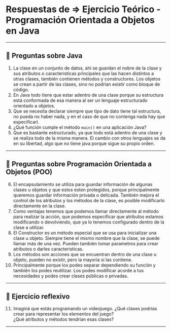 # Respuestas de => Ejercicio Teórico - Programación Orientada a Objetos en Java

---

## 🔹 Preguntas sobre Java

1. 
   La clase en un conjunto de datos, ahí se guardan el nobre de la clase y sus atributos o caracteristicas principales que las hacen distintos a otras clases, también contienen métodos y constructores. Los objetos se crean a partir de las clases, sino no podrían existir como bloque de código. 
2. En Java todo tiene que estar adentro de una clase porque su estructura está conformada de esa manera al ser un lenguaje estructurado orientado a objetos. 
3. Que se necesita declarar siempre que tipo de dato tiene tal estructura, no pueda no haber nada, y en el caso de que no contenga nada hay que especificarl. 
4. ¿Qué función cumple el método `main()` en una aplicación Java?
5. Que es bastante estructurado, ya que todo está adentro de una clase y se realiza todo de la misma manera. El cambio con otros lenguajes se da en su libertad, algo que no tiene java porque sigue su propio orden. 

---

## 🔹 Preguntas sobre Programación Orientada a Objetos (POO)

6. El encapsulamiento se utiliza para guardar información de algunas clases u objetos y que estos esten protegidos, porque principalmente queremos guardar información privada o delicada. También mejora el control de los atributos y los métodos de la clase, es posible modificarlo directamente en la clase. 
7. Como ventajas tenemos que podemos llamar directamente al método para realizar la acción, que podemos especificar que atributos estamos modificando o devolviendo, que ya lo tenemos configurado dentro de la clase a utilizar. 
8. El Constructor es un método especial que se usa para inicializar una clase u objeto. Siempre tiene el mismo nombre que la clase, se puede llamar más de una vez. Pueden también tomar parametros para crear atributos o darles caracteristicas. 
9. Los métodos son acciones que se encuentran dentro de una clase u objeto, pueden no existir, pero la mayoría si las contiene.
10. Principalmente porque los podes separar dependiendo su función y también los podes reutilizar. Los podes modificar acorde a tus necesidades y podes crear clases públicas o privadas. 

---

## 🔹 Ejercicio reflexivo

11. Imaginá que estás programando un videojuego. ¿Qué clases podrías crear para representar los elementos del juego?  
    ¿Qué atributos y métodos tendrían esas clases?

---